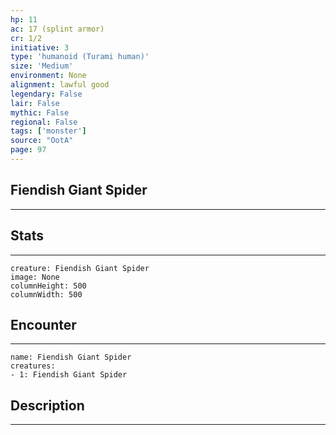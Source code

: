 ```yaml
---
hp: 11
ac: 17 (splint armor)
cr: 1/2
initiative: 3
type: 'humanoid (Turami human)'    
size: 'Medium'
environment: None
alignment: lawful good
legendary: False
lair: False
mythic: False
regional: False
tags: ['monster']
source: "OotA"
page: 97
---
```


## Fiendish Giant Spider
---



## Stats
---

```statblock
creature: Fiendish Giant Spider
image: None
columnHeight: 500
columnWidth: 500
```

## Encounter
---

```encounter-table
name: Fiendish Giant Spider
creatures:
- 1: Fiendish Giant Spider
```

## Description
---





